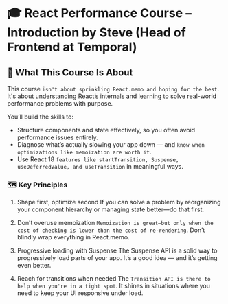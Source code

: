 # 🎓 React Performance Course – Introduction by Steve (Head of Frontend at Temporal)

## 🧠 What This Course Is About

This course `isn't about sprinkling React.memo and hoping for the best`. It's about understanding React’s internals and learning to solve real-world performance problems with purpose.

You’ll build the skills to:

- Structure components and state effectively, so you often avoid performance issues entirely.
- Diagnose what’s actually slowing your app down — and `know when optimizations like memoization are worth it`.
- Use React 18 `features like startTransition, Suspense, useDeferredValue, and useTransition` in meaningful ways.

### 🗺️ Key Principles

1. Shape first, optimize second
   If you can solve a problem by reorganizing your component hierarchy or managing state better—do that first.

2. Don’t overuse memoization
   `Memoization is great—but only when the cost of checking is lower than the cost of re-rendering`. Don’t blindly wrap everything in React.memo.

3. Progressive loading with Suspense
   The Suspense API is a solid way to progressively load parts of your app. It’s a good idea — and it’s getting even better.

4. Reach for transitions when needed
   The `Transition API is there to help when you're in a tight spot`. It shines in situations where you need to keep your UI responsive under load.
